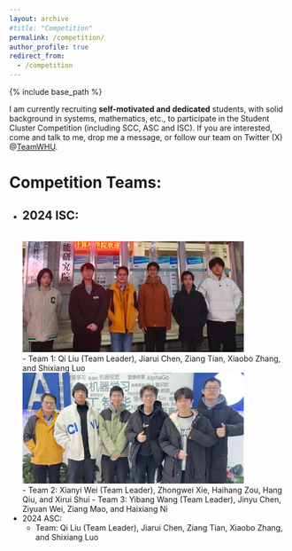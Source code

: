 ```yaml
---
layout: archive
#title: "Competition"
permalink: /competition/
author_profile: true
redirect_from:
  - /competition
---
```


{% include base_path %}

I am currently recruiting **self-motivated and dedicated** students, with solid background in systems, mathematics, etc., to participate in the Student Cluster Competition (including SCC, ASC and ISC). If you are interested, come and talk to me, drop me a message, or follow our team on Twitter (X) @[TeamWHU](https://twitter.com/TeamWHU).

Competition Teams:
=====
- 2024 ISC:
  - 
  <!-- ![team1](/images/competition/liuqi_isc.jpg width="400px") -->
  <br>
  <img src="/images/competition/liuqi_isc.jpg" width="400" alt="ISC Team 1" style="margin-bottom: 0;">
  <br>
  - Team 1: Qi Liu (Team Leader), Jiarui Chen, Ziang Tian, Xiaobo Zhang, and Shixiang Luo
  <br>
  <img src="/images/competition/weixianyi_isc.jpg" width="400" alt="ISC Team 2" style="margin-bottom: 0;">
  <br>
  - Team 2: Xianyi Wei (Team Leader), Zhongwei Xie, Haihang Zou, Hang Qiu, and Xirui Shui
  - Team 3: Yibang Wang (Team Leader), Jinyu Chen, Ziyuan Wei, Ziang Mao, and Haixiang Ni
- 2024 ASC:
  - Team: Qi Liu (Team Leader), Jiarui Chen, Ziang Tian, Xiaobo Zhang, and Shixiang Luo
